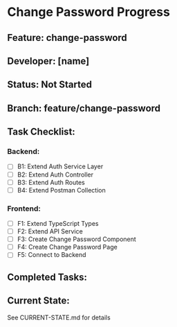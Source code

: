 # Change Password Progress

## Feature: change-password
## Developer: [name]  
## Status: Not Started
## Branch: feature/change-password

## Task Checklist:
### Backend:
- [ ] B1: Extend Auth Service Layer
- [ ] B2: Extend Auth Controller
- [ ] B3: Extend Auth Routes
- [ ] B4: Extend Postman Collection

### Frontend:
- [ ] F1: Extend TypeScript Types
- [ ] F2: Extend API Service
- [ ] F3: Create Change Password Component
- [ ] F4: Create Change Password Page
- [ ] F5: Connect to Backend

## Completed Tasks:
<!-- AI updates this after each task -->

## Current State:
See CURRENT-STATE.md for details
